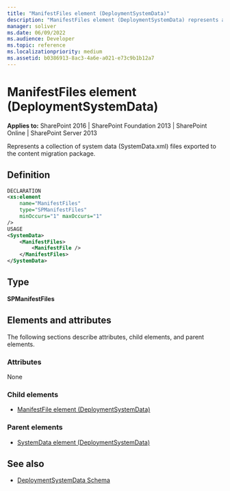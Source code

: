 ```yaml
---
title: "ManifestFiles element (DeploymentSystemData)"
description: "ManifestFiles element (DeploymentSystemData) represents a collection of system data (SystemData.xml) files exported to the content migration package."
manager: soliver
ms.date: 06/09/2022
ms.audience: Developer
ms.topic: reference
ms.localizationpriority: medium
ms.assetid: b0386913-8ac3-4a6e-a021-e73c9b1b12a7
---
```


# ManifestFiles element (DeploymentSystemData)

**Applies to:** SharePoint 2016 | SharePoint Foundation 2013 | SharePoint Online | SharePoint Server 2013

Represents a collection of system data (SystemData.xml) files exported to the content migration package.

## Definition

```XML
DECLARATION
<xs:element
    name="ManifestFiles"
    type="SPManifestFiles"
    minOccurs="1" maxOccurs="1"
/>
USAGE
<SystemData>
    <ManifestFiles>
        <ManifestFile />
    </ManifestFiles>
</SystemData>

```

## Type

**SPManifestFiles**

## Elements and attributes

The following sections describe attributes, child elements, and parent elements.

### Attributes

None

### Child elements

- [ManifestFile element (DeploymentSystemData)](manifestfile-element-deploymentsystemdata.md)

### Parent elements

- [SystemData element (DeploymentSystemData)](systemdata-element-deploymentsystemdata.md)

## See also

- [DeploymentSystemData Schema](deploymentsystemdata-schema.md)
